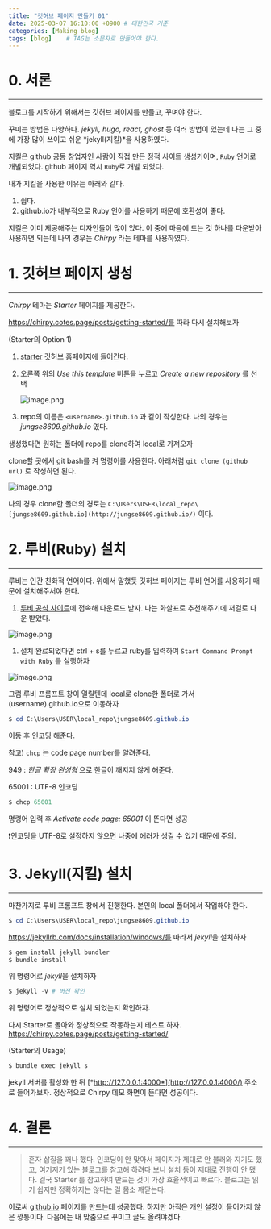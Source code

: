 ```yaml
---
title: "깃허브 페이지 만들기 01"
date: 2025-03-07 16:10:00 +0900 # 대한민국 기준
categories: [Making blog]
tags: [blog]	# TAG는 소문자로 만들어야 한다.
---
```


# 0. 서론

---

블로그를 시작하기 위해서는 깃허브 페이지를 만들고, 꾸며야 한다.

꾸미는 방법은 다양하다. *jekyll, hugo, react, ghost* 등 여러 방법이 있는데 나는 그 중에 가장 많이 쓰이고 쉬운 *jekyll(지킬)*을 사용하였다.

지킬은 github 공동 창업자인 사람이 직접 만든 정적 사이트 생성기이며, `Ruby` 언어로 개발되었다. github 페이지 역시 `Ruby`로 개발 되었다.

내가 지킬을 사용한 이유는 아래와 같다.

1. 쉽다.
2. github.io가 내부적으로 Ruby 언어를 사용하기 때문에 호환성이 좋다.

지킬은 이미 제공해주는 디자인들이 많이 있다. 이 중에 마음에 드는 것 하나를 다운받아 사용하면 되는데 나의 경우는 *Chirpy* 라는 테마를 사용하였다.

# 1. 깃허브 페이지 생성

---

*Chirpy* 테마는 *Starter* 페이지를 제공한다.

https://chirpy.cotes.page/posts/getting-started/를 따라 다시 설치해보자

(Starter의 Option 1)

1. [starter](https://github.com/cotes2020/chirpy-starter) 깃허브 홈페이지에 들어간다.
2. 오른쪽 위의 *Use this template* 버튼을 누르고 *Create a new repository* 를 선택
    
    ![image.png](attachment:ca340984-b80f-4ca3-b8a9-ba3d345c4b5c:image.png)
    
3. repo의 이름은 `<username>.github.io` 과 같이 작성한다. 나의 경우는 *jungse8609.github.io* 였다.

생성했다면 원하는 폴더에 repo를 clone하여 local로 가져오자

clone할 곳에서 git bash를 켜 명령어를 사용한다. 아래처럼 `git clone (github url)` 로 작성하면 된다.

![image.png](attachment:6bab8a0a-364a-4f6f-9601-8e58c01a97da:image.png)

나의 경우 clone한 폴더의 경로는 `C:\Users\USER\local_repo\[jungse8609.github.io](http://jungse8609.github.io/)` 이다.

# 2. 루비(Ruby) 설치

---

루비는 인간 친화적 언어이다. 위에서 말했듯 깃허브 페이지는 루비 언어를 사용하기 때문에 설치해주서야 한다.

1. [루비 공식 사이트](https://rubyinstaller.org/downloads/)에 접속해 다운로드 받자. 나는 화살표로 추천해주기에 저걸로 다운 받았다.

![image.png](attachment:8ae62b48-e3ec-49ae-9fd2-e587c626acda:image.png)

1. 설치 완료되었다면 ctrl + s를 누르고 ruby를 입력하여 `Start Command Prompt with Ruby` 를 실행하자

![image.png](attachment:79fb4215-2add-48b9-92cd-302ccdd16f4d:image.png)

그럼 루비 프롬프트 창이 열릴텐데 local로 clone한 폴더로 가서 (username).github.io으로 이동하자

```powershell
$ cd C:\Users\USER\local_repo\jungse8609.github.io
```

이동 후 인코딩 해준다.

참고) `chcp` 는 code page number를 알려준다.

949 : *한글 확장 완성형* 으로 한글이 깨지지 않게 해준다.

65001 : UTF-8 인코딩

```powershell
$ chcp 65001
```

명령어 입력 후 *Activate code page: 65001* 이 뜬다면 성공

❗인코딩을 UTF-8로 설정하지 않으면 나중에 에러가 생길 수 있기 때문에 주의.

# 3. Jekyll(지킬) 설치

---

마찬가지로 루비 프롬프트 창에서 진행한다. 본인의 local 폴더에서 작업해야 한다.

```powershell
$ cd C:\Users\USER\local_repo\jungse8609.github.io
```

https://jekyllrb.com/docs/installation/windows/를 따라서 *jekyll*을 설치하자

```powershell
$ gem install jekyll bundler
$ bundle install
```

위 명령어로 *jekyll*을 설치하자

```powershell
$ jekyll -v # 버전 확인
```

위 명령어로 정상적으로 설치 되었는지 확인하자.

다시 Starter로 돌아와 정상적으로 작동하는지 테스트 하자.  https://chirpy.cotes.page/posts/getting-started/

(Starter의 Usage)

```powershell
$ bundle exec jekyll s
```

jekyll 서버를 활성화 한 뒤 [*http://127.0.0.1:4000*](http://127.0.0.1:4000/) 주소로 들어가보자. 정상적으로 Chirpy 데모 화면이 뜬다면 성공이다.

# 4. 결론

---

> 혼자 삽질을 꽤나 했다. 인코딩이 안 맞아서 페이지가 제대로 안 불러와 지기도 했고, 여기저기 있는 블로그를 참고해 하려다 보니 설치 등이 제대로 진행이 안 됐다. 결국 Starter 를 참고하여 만드는 것이 가장 효율적이고 빠르다. 블로그는 읽기 쉽지만 정확하지는 않다는 걸 몸소 깨닫는다.
> 

이로써 [github.io](http://github.io) 페이지를 만드는데 성공했다. 하지만 아직은 개인 설정이 들어가지 않은 깡통이다. 다음에는 내 맞춤으로 꾸미고 글도 올려야겠다.